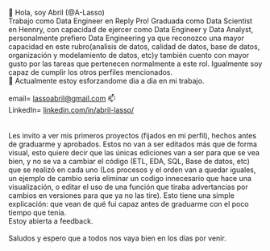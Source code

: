 👋 Hola, soy Abril (@A-Lasso)<br>
Trabajo como Data Engineer en Reply Pro!
Graduada como Data Scientist en Hennry, con capacidad de ejercer como Data Engineer y Data Analyst, personalmente prefiero Data Engineering ya que reconozco una mayor capacidad en este rubro(analisis de datos, calidad de datos, base de datos, organización y modelamiento de datos, etc)y también cuento con mayor gusto por las tareas que pertenecen normalmente a este rol. Igualmente soy capaz de cumplir los otros perfiles mencionados.<br>
🌱 Actualmente estoy esforzandome dia a dia en mi trabajo.<br><br>
email= lassoabril@gmail.com 📫 <br>
LinkedIn= [linkedin.com/in/abril-lasso/](https://www.linkedin.com/in/abril-lasso/) <br>
<br><br>
Les invito a ver mis primeros proyectos (fijados en mi perfil), hechos antes de graduarme y aprobados. Estos no van a ser editados más que de forma visual, esto quiere decir que las únicas ediciones van a ser para que se vea bien, y no se va a cambiar el código (ETL, EDA, SQL, Base de datos, etc) que se realizó en cada uno (Los procesos y el orden van a quedar iguales, un ejemplo de cambio seria eliminar un codigo innecesario que hace una visualización, o editar el uso de una función que tiraba advertancias por cambios en versiones para que ya no las tire). Esto tiene una simple explicación: que vean de qué fui capaz antes de graduarme con el poco tiempo que tenia.<br>
Estoy abierta a feedback.<br><br>
Saludos y espero que a todos nos vaya bien en los días por venir.
